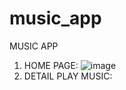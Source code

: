 # music_app
  MUSIC APP
1. HOME PAGE:
  ![image](https://user-images.githubusercontent.com/79785621/168957937-61449fb0-1ec7-4395-82d5-c4977d3f4c96.png)
2. DETAIL PLAY MUSIC:
